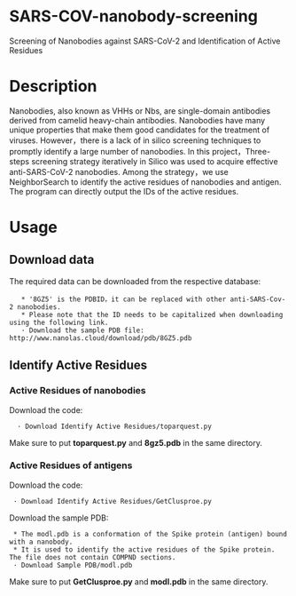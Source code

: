 # SARS-COV-nanobody-screening
Screening of Nanobodies against SARS-CoV-2 and Identification of Active Residues
# Description
Nanobodies, also known as VHHs or Nbs, are single-domain antibodies derived from camelid heavy-chain antibodies. Nanobodies have many unique properties that make them good candidates for the treatment of viruses. However，there is a lack of in silico screening techniques to promptly identify a large number of nanobodies. In  this project，Three-steps screening strategy iteratively in Silico was used to acquire effective anti-SARS-CoV-2 nanobodies. Among the strategy，we use NeighborSearch to identify the active residues of nanobodies and antigen. The program can directly output the IDs of the active residues.
# Usage
  ## Download data
   The required data can be downloaded from the respective database:
   
       * '8GZ5' is the PDBID，it can be replaced with other anti-SARS-Cov-2 nanobodies.
       * Please note that the ID needs to be capitalized when downloading using the following link.
       · Download the sample PDB file: http://www.nanolas.cloud/download/pdb/8GZ5.pdb   
  
  ## Identify Active Residues
  ### Active Residues of nanobodies
   Download the code: 
   
      · Download Identify Active Residues/toparquest.py
      
   Make sure to put **toparquest.py** and **8gz5.pdb** in the same directory.
   ### Active Residues of antigens
   Download the code: 
   
     · Download Identify Active Residues/GetClusproe.py

  Download the sample PDB:
  
     * The modl.pdb is a conformation of the Spike protein (antigen) bound with a nanobody.
     * It is used to identify the active residues of the Spike protein. The file does not contain COMPND sections.
     · Download Sample PDB/modl.pdb

  Make sure to put **GetClusproe.py** and **modl.pdb** in the same directory.
    
